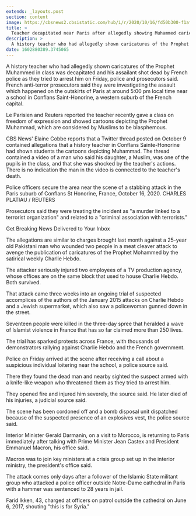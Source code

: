 ```yaml
--- 
extends: _layouts.post 
section: content 
image: https://cbsnews2.cbsistatic.com/hub/i/r/2020/10/16/fd50b300-f1af-40a0-91b4-391f2f8ee63d/thumbnail/1200x630/f1ca65a6a80f9b9d80b0ae84e6fe979e/2020-10-16t182636z-1528182781-rc2ujj9f9k3b-rtrmadp-3-france-security.jpg 
title: > 
  Teacher decapitated near Paris after allegedly showing Muhammed caricatures 
description: > 
  A history teacher who had allegedly shown caricatures of the Prophet Muhammed in class was decapitated and his assailant shot dead by French police as they tried to arrest him on Friday, police and prosecutors said.Police officers secure the area near the scene of a stabbing attack in the Paris suburb of Conflans St Honorine, France, October 16, 2020.The trial has sparked protests across France, with thousands of demonstrators rallying against Charlie Hebdo and the French government.Police on Friday arrived at the scene after receiving a call about a suspicious individual loitering near the school, a police source said.Macron was to join key ministers at a crisis group set up in the interior ministry, the president's office said. 
date: 1602880389.3745065 
--- 
```

A history teacher who had allegedly shown caricatures of the Prophet Muhammed in class was decapitated and his assailant shot dead by French police as they tried to arrest him on Friday, police and prosecutors said. French anti-terror prosecutors said they were investigating the assault which happened on the outskirts of Paris at around 5:00 pm local time near a school in Conflans Saint-Honorine, a western suburb of the French capital.

Le Parisien and Reuters reported the teacher recently gave a class on freedom of expression and showed cartoons depicting the Prophet Muhammad, which are considered by Muslims to be blasphemous.

CBS News' Elaine Cobbe reports that a Twitter thread posted on October 9 contained allegations that a history teacher in Conflans Sainte-Honorine had shown students the cartoons depicting Muhammad. The thread contained a video of a man who said his daughter, a Muslim, was one of the pupils in the class, and that she was shocked by the teacher's actions. There is no indication the man in the video is connected to the teacher's death.

Police officers secure the area near the scene of a stabbing attack in the Paris suburb of Conflans St Honorine, France, October 16, 2020. CHARLES PLATIAU / REUTERS

Prosecutors said they were treating the incident as "a murder linked to a terrorist organization" and related to a "criminal association with terrorists."

Get Breaking News Delivered to Your Inbox

The allegations are similar to charges brought last month against a 25-year old Pakistani man who wounded two people in a meat cleaver attack to avenge the publication of caricatures of the Prophet Mohammed by the satirical weekly Charlie Hebdo.

The attacker seriously injured two employees of a TV production agency, whose offices are on the same block that used to house Charlie Hebdo. Both survived.

That attack came three weeks into an ongoing trial of suspected accomplices of the authors of the January 2015 attacks on Charlie Hebdo and a Jewish supermarket, which also saw a policewoman gunned down in the street.

Seventeen people were killed in the three-day spree that heralded a wave of Islamist violence in France that has so far claimed more than 250 lives.

The trial has sparked protests across France, with thousands of demonstrators rallying against Charlie Hebdo and the French government.

Police on Friday arrived at the scene after receiving a call about a suspicious individual loitering near the school, a police source said.

There they found the dead man and nearby sighted the suspect armed with a knife-like weapon who threatened them as they tried to arrest him.

They opened fire and injured him severely, the source said. He later died of his injuries, a judicial source said.

The scene has been cordoned off and a bomb disposal unit dispatched because of the suspected presence of an explosives vest, the police source said.

Interior Minister Gerald Darmanin, on a visit to Morocco, is returning to Paris immediately after talking with Prime Minister Jean Castex and President Emmanuel Macron, his office said.

Macron was to join key ministers at a crisis group set up in the interior ministry, the president's office said.

The attack comes only days after a follower of the Islamic State militant group who attacked a police officer outside Notre-Dame cathedral in Paris with a hammer was sentenced to 28 years in jail.

Farid Ikken, 43, charged at officers on patrol outside the cathedral on June 6, 2017, shouting "this is for Syria."